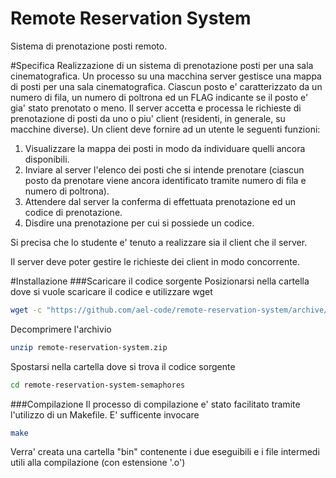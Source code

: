 Remote Reservation System
=========================
Sistema di prenotazione posti remoto.

#Specifica
Realizzazione di un sistema di prenotazione posti per una sala
cinematografica. Un processo su una macchina server gestisce una mappa di
posti per una sala cinematografica. Ciascun posto e' caratterizzato da un
numero di fila, un numero di poltrona ed un FLAG indicante se il posto
e' gia' stato prenotato o meno.
Il server accetta e processa le richieste di prenotazione
di posti da uno o piu' client (residenti, in generale, su macchine diverse).
Un client deve fornire ad un utente le seguenti funzioni:

1. Visualizzare la mappa dei posti in modo da individuare quelli ancora
disponibili.
2. Inviare al server l'elenco dei posti che si intende prenotare (ciascun
posto da prenotare viene ancora identificato tramite numero di fila e numero di
poltrona).
3. Attendere dal server la conferma di effettuata prenotazione ed un codice di prenotazione.
4. Disdire una prenotazione per cui si possiede un codice.

Si precisa che lo studente e' tenuto a realizzare sia il client che il
server.

Il server deve poter gestire le richieste dei client in modo concorrente.

#Installazione
###Scaricare il codice sorgente
Posizionarsi nella cartella dove si vuole scaricare il codice e utilizzare wget
``` Bash
wget -c "https://github.com/ael-code/remote-reservation-system/archive/semaphores.zip" -O remote-reservation-system.zip
```
Decomprimere l'archivio
``` Bash
unzip remote-reservation-system.zip
```
Spostarsi nella cartella dove si trova il codice sorgente
``` Bash
cd remote-reservation-system-semaphores
```
###Compilazione
Il processo di compilazione e' stato facilitato tramite l'utilizzo di un Makefile. E' sufficente invocare
``` Bash
make
```
Verra' creata una cartella "bin" contenente i due 
eseguibili e i file intermedi utili alla compilazione 
(con estensione '.o')
